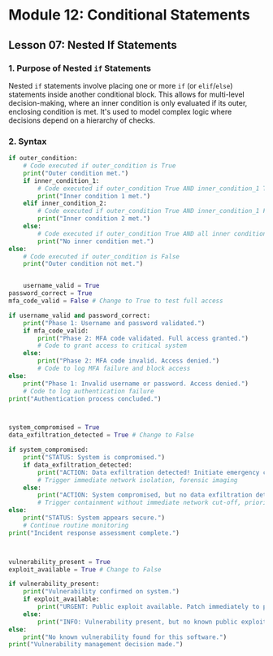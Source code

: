 # Module 12: Conditional Statements

## Lesson 07: Nested If Statements

### 1. Purpose of Nested `if` Statements
Nested `if` statements involve placing one or more `if` (or `elif`/`else`) statements inside another conditional block. This allows for multi-level decision-making, where an inner condition is only evaluated if its outer, enclosing condition is met. It's used to model complex logic where decisions depend on a hierarchy of checks.

### 2. Syntax
```python
if outer_condition:
    # Code executed if outer_condition is True
    print("Outer condition met.")
    if inner_condition_1:
        # Code executed if outer_condition True AND inner_condition_1 True
        print("Inner condition 1 met.")
    elif inner_condition_2:
        # Code executed if outer_condition True AND inner_condition_1 False AND inner_condition_2 True
        print("Inner condition 2 met.")
    else:
        # Code executed if outer_condition True AND all inner conditions False
        print("No inner condition met.")
else:
    # Code executed if outer_condition is False
    print("Outer condition not met.")


    username_valid = True
password_correct = True
mfa_code_valid = False # Change to True to test full access

if username_valid and password_correct:
    print("Phase 1: Username and password validated.")
    if mfa_code_valid:
        print("Phase 2: MFA code validated. Full access granted.")
        # Code to grant access to critical system
    else:
        print("Phase 2: MFA code invalid. Access denied.")
        # Code to log MFA failure and block access
else:
    print("Phase 1: Invalid username or password. Access denied.")
    # Code to log authentication failure
print("Authentication process concluded.")



system_compromised = True
data_exfiltration_detected = True # Change to False

if system_compromised:
    print("STATUS: System is compromised.")
    if data_exfiltration_detected:
        print("ACTION: Data exfiltration detected! Initiate emergency containment.")
        # Trigger immediate network isolation, forensic imaging
    else:
        print("ACTION: System compromised, but no data exfiltration detected (yet). Contain and investigate.")
        # Trigger containment without immediate network cut-off, prioritize data integrity
else:
    print("STATUS: System appears secure.")
    # Continue routine monitoring
print("Incident response assessment complete.")



vulnerability_present = True
exploit_available = True # Change to False

if vulnerability_present:
    print("Vulnerability confirmed on system.")
    if exploit_available:
        print("URGENT: Public exploit available. Patch immediately to prevent compromise!")
    else:
        print("INFO: Vulnerability present, but no known public exploit. Prioritize patch, but no immediate panic.")
else:
    print("No known vulnerability found for this software.")
print("Vulnerability management decision made.")